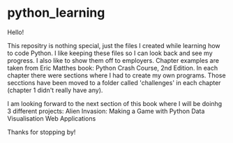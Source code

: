 # python_learning

Hello!

This repositry is nothing special, just the files I created while learning how to code Python.
I like keeping these files so I can look back and see my progress. I also like to show them off to employers. 
Chapter examples are taken from Eric Matthes book: Python Crash Course, 2nd Edition. In each chapter there were sections where I had to create my own programs. Those secctions have been moved to a folder called 'challenges' in each chapter (chapter 1 didn't really have any).

I am looking forward to the next section of this book where I will be doinhg 3 different projects:
Alien Invasion: Making a Game with Python
Data Visualisation
Web Applications

Thanks for stopping by!

